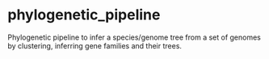 # phylogenetic_pipeline
Phylogenetic pipeline to infer a species/genome tree from a set of genomes by clustering, inferring gene families and their trees.
